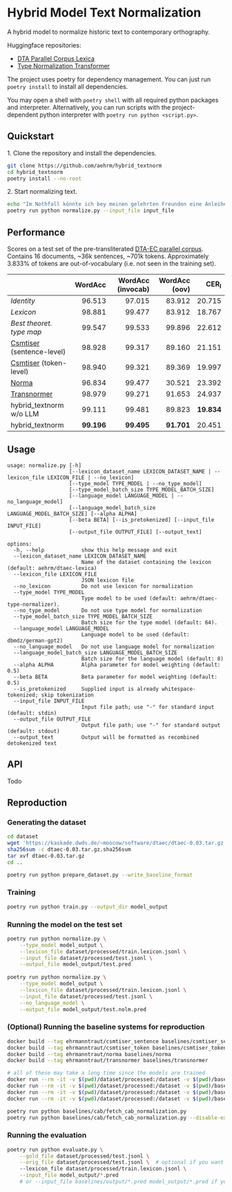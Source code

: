# Hybrid Model Text Normalization

A hybrid model to normalize historic text to contemporary orthography.

Huggingface repositories:
* [DTA Parallel Corpus Lexica](https://huggingface.co/datasets/aehrm/dtaec-lexica)
* [Type Normalization Transformer](https://huggingface.co/aehrm/dtaec-type-normalizer)

The project uses poetry for dependency management. You can just run `poetry install` to install all dependencies.

You may open a shell with `poetry shell` with all required python packages and interpreter. Alternatively, you can run scripts with the project-dependent python interpreter with `poetry run python <script.py>`.

## Quickstart

1\. Clone the repository and install the dependencies.

```bash
git clone https://github.com/aehrm/hybrid_textnorm
cd hybrid_textnorm
poetry install --no-root
```

2\. Start normalizing text.

```bash
echo "Im Nothfall könnte ich bey meinen gelehrten Freunden eine Anleihe von Citaten machen." > input_file
poetry run python normalize.py --input_file input_file
```

## Performance

Scores on a test set of the pre-transliterated [DTA-EC parallel corpus](https://kaskade.dwds.de/~moocow/software/dtaec). 
Contains 16 documents, ~36k sentences, ~701k tokens. Approximately 3.833% of tokens are out-of-vocabulary
(i.e. not seen in the training set).

|                                                                   | **WordAcc** | **WordAcc (invocab)** | **WordAcc (oov)** | **CER<sub>I</sub>** |
|:------------------------------------------------------------------|------------:|----------------------:|------------------:|--------------------:|
| _Identity_                                                        |      96.513 |                97.015 |            83.912 |              20.715 |
| _Lexicon_                                                         |      98.881 |                99.477 |            83.912 |              18.767 |
| _Best theoret. type map_                                          |      99.547 |                99.533 |            99.896 |              22.612 |
| [Csmtiser](https://github.com/clarinsi/csmtiser) (sentence-level) |      98.928 |                99.317 |            89.160 |              21.151 |
| [Csmtiser](https://github.com/clarinsi/csmtiser) (token-level)    |      98.940 |                99.321 |            89.369 |              19.997 |
| [Norma](https://github.com/comphist/norma)                        |      96.834 |                99.477 |            30.521 |              23.392 |
| [Transnormer](https://github.com/ybracke/transnormer)             |      98.979 |                99.271 |            91.653 |              24.937 |
| hybrid_textnorm w/o LLM                                           |      99.111 |                99.481 |            89.823 |          **19.834** |
| hybrid_textnorm                                                   |  **99.196** |            **99.495** |        **91.701** |              20.451 |


## Usage

```
usage: normalize.py [-h]
                    [--lexicon_dataset_name LEXICON_DATASET_NAME | --lexicon_file LEXICON_FILE | --no_lexicon]
                    [--type_model TYPE_MODEL | --no_type_model]
                    [--type_model_batch_size TYPE_MODEL_BATCH_SIZE]
                    [--language_model LANGUAGE_MODEL | --no_language_model]
                    [--language_model_batch_size LANGUAGE_MODEL_BATCH_SIZE] [--alpha ALPHA]
                    [--beta BETA] [--is_pretokenized] [--input_file INPUT_FILE]
                    [--output_file OUTPUT_FILE] [--output_text]

options:
  -h, --help            show this help message and exit
  --lexicon_dataset_name LEXICON_DATASET_NAME
                        Name of the dataset containing the lexicon (default: aehrm/dtaec-lexica)
  --lexicon_file LEXICON_FILE
                        JSON lexicon file
  --no_lexicon          Do not use lexicon for normalization
  --type_model TYPE_MODEL
                        Type model to be used (default: aehrm/dtaec-type-normalizer).
  --no_type_model       Do not use type model for normalization
  --type_model_batch_size TYPE_MODEL_BATCH_SIZE
                        Batch size for the type model (default: 64).
  --language_model LANGUAGE_MODEL
                        Language model to be used (default: dbmdz/german-gpt2)
  --no_language_model   Do not use language model for normalization
  --language_model_batch_size LANGUAGE_MODEL_BATCH_SIZE
                        Batch size for the language model (default: 8)
  --alpha ALPHA         Alpha parameter for model weighting (default: 0.5)
  --beta BETA           Beta parameter for model weighting (default: 0.5)
  --is_pretokenized     Supplied input is already whitespace-tokenized; skip tokenization
  --input_file INPUT_FILE
                        Input file path; use "-" for standard input (default: stdin)
  --output_file OUTPUT_FILE
                        Output file path; use "-" for standard output (default: stdout)
  --output_text         Output will be formatted as recombined detokenized text
```

## API

Todo

## Reproduction

### Generating the dataset

```bash
cd dataset
wget 'https://kaskade.dwds.de/~moocow/software/dtaec/dtaec-0.03.tar.gz'
sha256sum -c dtaec-0.03.tar.gz.sha256sum
tar xvf dtaec-0.03.tar.gz
cd ..

poetry run python prepare_dataset.py --write_baseline_format
```

### Training

```bash
poetry run python train.py --output_dir model_output
```

### Running the model on the test set

```bash
poetry run python normalize.py \
    --type_model model_output \
    --lexicon_file dataset/processed/train.lexicon.jsonl \
    --input_file dataset/processed/test.jsonl \
    --output_file model_output/test.pred
    
poetry run python normalize.py \
    --type_model model_output \
    --lexicon_file dataset/processed/train.lexicon.jsonl \
    --input_file dataset/processed/test.jsonl \
    --no_language_model \
    --output_file model_output/test.nolm.pred
```

### (Optional) Running the baseline systems for reproduction

```bash
docker build --tag ehrmanntraut/csmtiser_sentence baselines/csmtiser_sentence
docker build --tag ehrmanntraut/csmtiser_token baselines/csmtiser_token
docker build --tag ehrmanntraut/norma baselines/norma
docker build --tag ehrmanntraut/transnormer baselines/transnormer

# all of these may take a long time since the models are trained
docker run --rm -it -v $(pwd)/dataset/processed:/dataset -v $(pwd)/baselines/output:/output ehrmanntraut/norma
docker run --rm -it -v $(pwd)/dataset/processed:/dataset -v $(pwd)/baselines/output:/output ehrmanntraut/csmtiser_token
docker run --rm -it -v $(pwd)/dataset/processed:/dataset -v $(pwd)/baselines/output:/output ehrmanntraut/csmtiser_sentence
docker run --rm -it -v $(pwd)/dataset/processed:/dataset -v $(pwd)/baselines/output:/output ehrmanntraut/transnormer

poetry run python baselines/cab/fetch_cab_normalization.py
poetry run python baselines/cab/fetch_cab_normalization.py --disable-exlex
```

### Running the evaluation

```bash
poetry run python evaluate.py \
    --gold_file dataset/processed/test.jsonl \
    --orig_file dataset/processed/test.jsonl \  # optional if you want oov results
    --lexicon_file dataset/processed/train.lexicon.jsonl \
    --input_file model_output/*.pred
    # or --input_file baselines/output/*.pred model_output/*.pred if you wand to include the baselines
```
